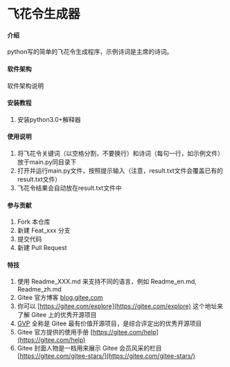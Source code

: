 # 飞花令生成器

#### 介绍
python写的简单的飞花令生成程序，示例诗词是主席的诗词。

#### 软件架构
软件架构说明


#### 安装教程

1.  安装python3.0+解释器

#### 使用说明

1.  将飞花令关键词（以空格分割，不要换行）和诗词（每句一行，如示例文件）放于main.py同目录下
2.  打开并运行main.py文件，按照提示输入（注意，result.txt文件会覆盖已有的result.txt文件）
3.  飞花令结果会自动放在result.txt文件中

#### 参与贡献

1.  Fork 本仓库
2.  新建 Feat_xxx 分支
3.  提交代码
4.  新建 Pull Request


#### 特技

1.  使用 Readme\_XXX.md 来支持不同的语言，例如 Readme\_en.md, Readme\_zh.md
2.  Gitee 官方博客 [blog.gitee.com](https://blog.gitee.com)
3.  你可以 [https://gitee.com/explore](https://gitee.com/explore) 这个地址来了解 Gitee 上的优秀开源项目
4.  [GVP](https://gitee.com/gvp) 全称是 Gitee 最有价值开源项目，是综合评定出的优秀开源项目
5.  Gitee 官方提供的使用手册 [https://gitee.com/help](https://gitee.com/help)
6.  Gitee 封面人物是一档用来展示 Gitee 会员风采的栏目 [https://gitee.com/gitee-stars/](https://gitee.com/gitee-stars/)
